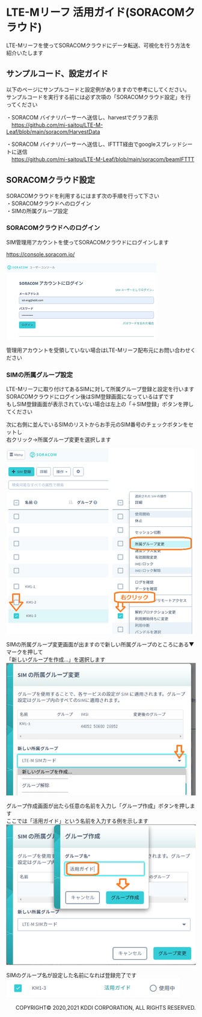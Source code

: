 # LTE-Mリーフ 活用ガイド(SORACOMクラウド)

LTE-Mリーフを使ってSORACOMクラウドにデータ転送、可視化を行う方法を紹介いたします  

## サンプルコード、設定ガイド
以下のページにサンプルコードと設定例がありますので参考にしてください。  
サンプルコードを実行する前には必ず次項の「SORACOMクラウド設定」を行ってください

・SORACOM バイナリパーサーへ送信し、harvestでグラフ表示  
　https://github.com/mi-saitou/LTE-M-Leaf/blob/main/soracom/HarvestData  


・SORACOM バイナリパーサーへ送信し、IFTTT経由でgoogleスプレッドシートに送信  
　https://github.com/mi-saitou/LTE-M-Leaf/blob/main/soracom/beamIFTTT  

## SORACOMクラウド設定

SORACOMクラウドを利用するにはまず次の手順を行って下さい  
・SORACOMクラウドへのログイン  
・SIMの所属グループ設定

### SORACOMクラウドへのログイン
SIM管理用アカウントを使ってSORACOMクラウドにログインします  

https://console.soracom.io/

![soracom_login](soracom_login.png "soracom_login")

管理用アカウントを受領していない場合はLTE-Mリーフ配布元にお問い合わせください

### SIMの所属グループ設定
LTE-Mリーフに取り付けてあるSIMに対して所属グループ登録と設定を行います  
SORACOMクラウドにログイン後はSIM登録画面になっているはずです  
もしSIM登録画面が表示されていない場合は左上の「＋SIM登録」ボタンを押してください  

次に右側に並んでいるSIMのリストからお手元のSIM番号のチェックボタンをセットし  
右クリック→所属グループ変更を選択します  

![soracom1](soracom1.png "soracom1")

SIMの所属グループ変更画面が出ますので新しい所属グループのところにある▼マークを押して  
「新しいグループを作成...」を選択します  
![soracom2](soracom2.png "soracom2")

グループ作成画面が出たら任意の名前を入力し「グループ作成」ボタンを押します  
ここでは「活用ガイド」という名前を入力する例を示します  
![soracom3](soracom3.png "soracom3")

SIMのグループ名が設定した名前になれば登録完了です  
![soracom4](soracom4.png "soracom4")

<div style="text-align: right;">
COPYRIGHT© 2020,2021 KDDI CORPORATION, ALL RIGHTS RESERVED.
</div>
